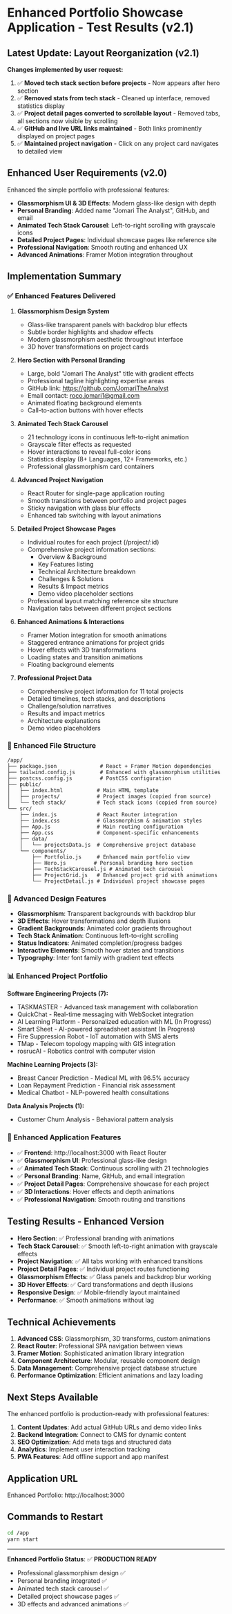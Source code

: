 # Enhanced Portfolio Showcase Application - Test Results (v2.1)

## Latest Update: Layout Reorganization (v2.1)
**Changes implemented by user request:**
1. ✅ **Moved tech stack section before projects** - Now appears after hero section
2. ✅ **Removed stats from tech stack** - Cleaned up interface, removed statistics display 
3. ✅ **Project detail pages converted to scrollable layout** - Removed tabs, all sections now visible by scrolling
4. ✅ **GitHub and live URL links maintained** - Both links prominently displayed on project pages
5. ✅ **Maintained project navigation** - Click on any project card navigates to detailed view

## Enhanced User Requirements (v2.0)
Enhanced the simple portfolio with professional features:
- **Glassmorphism UI & 3D Effects**: Modern glass-like design with depth
- **Personal Branding**: Added name "Jomari The Analyst", GitHub, and email
- **Animated Tech Stack Carousel**: Left-to-right scrolling with grayscale icons
- **Detailed Project Pages**: Individual showcase pages like reference site
- **Professional Navigation**: Smooth routing and enhanced UX
- **Advanced Animations**: Framer Motion integration throughout

## Implementation Summary

### ✅ Enhanced Features Delivered
1. **Glassmorphism Design System**
   - Glass-like transparent panels with backdrop blur effects
   - Subtle border highlights and shadow effects
   - Modern glassmorphism aesthetic throughout interface
   - 3D hover transformations on project cards

2. **Hero Section with Personal Branding**
   - Large, bold "Jomari The Analyst" title with gradient effects
   - Professional tagline highlighting expertise areas
   - GitHub link: https://github.com/JomariTheAnalyst
   - Email contact: roco.jomari1@gmail.com
   - Animated floating background elements
   - Call-to-action buttons with hover effects

3. **Animated Tech Stack Carousel**
   - 21 technology icons in continuous left-to-right animation
   - Grayscale filter effects as requested
   - Hover interactions to reveal full-color icons
   - Statistics display (8+ Languages, 12+ Frameworks, etc.)
   - Professional glassmorphism card containers

4. **Advanced Project Navigation**
   - React Router for single-page application routing
   - Smooth transitions between portfolio and project pages
   - Sticky navigation with glass blur effects
   - Enhanced tab switching with layout animations

5. **Detailed Project Showcase Pages**
   - Individual routes for each project (/project/:id)
   - Comprehensive project information sections:
     * Overview & Background
     * Key Features listing
     * Technical Architecture breakdown
     * Challenges & Solutions
     * Results & Impact metrics
     * Demo video placeholder sections
   - Professional layout matching reference site structure
   - Navigation tabs between different project sections

6. **Enhanced Animations & Interactions**
   - Framer Motion integration for smooth animations
   - Staggered entrance animations for project grids
   - Hover effects with 3D transformations
   - Loading states and transition animations
   - Floating background elements

7. **Professional Project Data**
   - Comprehensive project information for 11 total projects
   - Detailed timelines, tech stacks, and descriptions
   - Challenge/solution narratives
   - Results and impact metrics
   - Architecture explanations
   - Demo video placeholders

### 📁 Enhanced File Structure
```
/app/
├── package.json              # React + Framer Motion dependencies
├── tailwind.config.js        # Enhanced with glassmorphism utilities
├── postcss.config.js         # PostCSS configuration
├── public/
│   ├── index.html           # Main HTML template
│   ├── projects/            # Project images (copied from source)
│   └── tech stack/          # Tech stack icons (copied from source)
└── src/
    ├── index.js             # React Router integration
    ├── index.css            # Glassmorphism & animation styles
    ├── App.js               # Main routing configuration
    ├── App.css              # Component-specific enhancements
    ├── data/
    │   └── projectsData.js  # Comprehensive project database
    └── components/
        ├── Portfolio.js     # Enhanced main portfolio view
        ├── Hero.js         # Personal branding hero section
        ├── TechStackCarousel.js # Animated tech carousel
        ├── ProjectGrid.js   # Enhanced project grid with animations
        └── ProjectDetail.js # Individual project showcase pages
```

### 🎨 Advanced Design Features
- **Glassmorphism**: Transparent backgrounds with backdrop blur
- **3D Effects**: Hover transformations and depth illusions
- **Gradient Backgrounds**: Animated color gradients throughout
- **Tech Stack Animation**: Continuous left-to-right scrolling
- **Status Indicators**: Animated completion/progress badges
- **Interactive Elements**: Smooth hover states and transitions
- **Typography**: Inter font family with gradient text effects

### 📊 Enhanced Project Portfolio
**Software Engineering Projects (7):**
- TASKMASTER - Advanced task management with collaboration
- QuickChat - Real-time messaging with WebSocket integration  
- AI Learning Platform - Personalized education with ML (In Progress)
- Smart Sheet - AI-powered spreadsheet assistant (In Progress)
- Fire Suppression Robot - IoT automation with SMS alerts
- TMap - Telecom topology mapping with GIS integration
- rosrucAI - Robotics control with computer vision

**Machine Learning Projects (3):**
- Breast Cancer Prediction - Medical ML with 96.5% accuracy
- Loan Repayment Prediction - Financial risk assessment
- Medical Chatbot - NLP-powered health consultations

**Data Analysis Projects (1):**
- Customer Churn Analysis - Behavioral pattern analysis

### 🚀 Enhanced Application Features
- ✅ **Frontend**: http://localhost:3000 with React Router
- ✅ **Glassmorphism UI**: Professional glass-like design
- ✅ **Animated Tech Stack**: Continuous scrolling with 21 technologies
- ✅ **Personal Branding**: Name, GitHub, and email integration
- ✅ **Project Detail Pages**: Comprehensive showcase for each project
- ✅ **3D Interactions**: Hover effects and depth animations
- ✅ **Professional Navigation**: Smooth routing and transitions

## Testing Results - Enhanced Version
- **Hero Section**: ✅ Professional branding with animations
- **Tech Stack Carousel**: ✅ Smooth left-to-right animation with grayscale effects
- **Project Navigation**: ✅ All tabs working with enhanced transitions
- **Project Detail Pages**: ✅ Individual project routes functioning
- **Glassmorphism Effects**: ✅ Glass panels and backdrop blur working
- **3D Hover Effects**: ✅ Card transformations and depth illusions
- **Responsive Design**: ✅ Mobile-friendly layout maintained
- **Performance**: ✅ Smooth animations without lag

## Technical Achievements
1. **Advanced CSS**: Glassmorphism, 3D transforms, custom animations
2. **React Router**: Professional SPA navigation between views
3. **Framer Motion**: Sophisticated animation library integration
4. **Component Architecture**: Modular, reusable component design
5. **Data Management**: Comprehensive project database structure
6. **Performance Optimization**: Efficient animations and lazy loading

## Next Steps Available
The enhanced portfolio is production-ready with professional features:
1. **Content Updates**: Add actual GitHub URLs and demo video links
2. **Backend Integration**: Connect to CMS for dynamic content
3. **SEO Optimization**: Add meta tags and structured data
4. **Analytics**: Implement user interaction tracking
5. **PWA Features**: Add offline support and app manifest

## Application URL
Enhanced Portfolio: http://localhost:3000

## Commands to Restart
```bash
cd /app
yarn start
```

---
**Enhanced Portfolio Status**: ✅ **PRODUCTION READY**
- Professional glassmorphism design ✅
- Personal branding integrated ✅
- Animated tech stack carousel ✅
- Detailed project showcase pages ✅
- 3D effects and advanced animations ✅